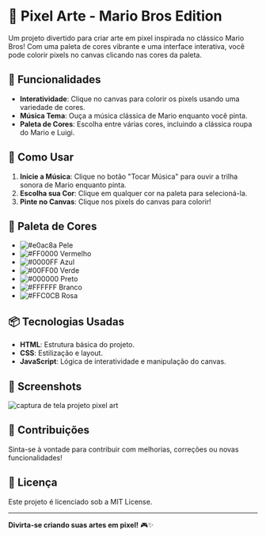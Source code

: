 ﻿# 🎨 Pixel Arte - Mario Bros Edition

Um projeto divertido para criar arte em pixel inspirada no clássico Mario Bros! Com uma paleta de cores vibrante e uma interface interativa, você pode colorir pixels no canvas clicando nas cores da paleta. 

## 🚀 Funcionalidades

- **Interatividade**: Clique no canvas para colorir os pixels usando uma variedade de cores.
- **Música Tema**: Ouça a música clássica de Mario enquanto você pinta.
- **Paleta de Cores**: Escolha entre várias cores, incluindo a clássica roupa do Mario e Luigi.

## 🎵 Como Usar

1. **Inicie a Música**: Clique no botão "Tocar Música" para ouvir a trilha sonora de Mario enquanto pinta.
2. **Escolha sua Cor**: Clique em qualquer cor na paleta para selecioná-la.
3. **Pinte no Canvas**: Clique nos pixels do canvas para colorir!

## 🌈 Paleta de Cores

- ![#e0ac8a](https://via.placeholder.com/15/e0ac8a/000000?text=+) Pele
- ![#FF0000](https://via.placeholder.com/15/FF0000/000000?text=+) Vermelho
- ![#0000FF](https://via.placeholder.com/15/0000FF/000000?text=+) Azul
- ![#00FF00](https://via.placeholder.com/15/00FF00/000000?text=+) Verde
- ![#000000](https://via.placeholder.com/15/000000/FFFFFF?text=+) Preto
- ![#FFFFFF](https://via.placeholder.com/15/FFFFFF/000000?text=+) Branco
- ![#FFC0CB](https://via.placeholder.com/15/FFC0CB/000000?text=+) Rosa

## 📦 Tecnologias Usadas

- **HTML**: Estrutura básica do projeto.
- **CSS**: Estilização e layout.
- **JavaScript**: Lógica de interatividade e manipulação do canvas.

## 📸 Screenshots

![captura de tela projeto pixel art](https://github.com/user-attachments/assets/39d6f8d7-5e71-452b-87ad-753f4a1dc3ed)

## 🎉 Contribuições

Sinta-se à vontade para contribuir com melhorias, correções ou novas funcionalidades! 

## 📄 Licença

Este projeto é licenciado sob a MIT License.

---

**Divirta-se criando suas artes em pixel!** 🎮✨
